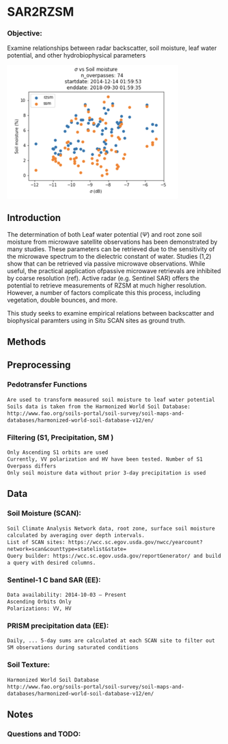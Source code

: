 # SAR2RZSM

### Objective: 
Examine relationships between radar backscatter, soil moisture, leaf water potential, and other hydrobiophysical parameters

<img src="sigma_v_SM.png" width="400">

## Introduction
The determination of both Leaf water potential ($\Psi$) and root zone soil moisture from microwave satellite observations has been demonstrated by many studies. These parameters can be retrieved due to the sensitivity of the microwave spectrum to the dielectric constant of water. Studies (1,2) show that can be retrieved via passive microwave observations. While useful, the practical application ofpassive microwave retrievals are inhibited by coarse resolution (ref). Active radar (e.g. Sentinel SAR) offers the potential to retrieve measurements of RZSM at much higher resolution. However, a number of factors complicate this this process, including vegetation, double bounces, and more. 

This study seeks to examine empirical relations between backscatter and biophysical paramters using in Situ SCAN sites as ground truth.

## Methods

## Preprocessing

### Pedotransfer Functions 
	Are used to transform measured soil moisture to leaf water potential
	Soils data is taken from the Harmonized World Soil Database:
    http://www.fao.org/soils-portal/soil-survey/soil-maps-and-databases/harmonized-world-soil-database-v12/en/
    

### Filtering (S1, Precipitation, SM )
	Only Ascending S1 orbits are used
	Currently, VV polarization and HV have been tested. Number of S1 Overpass differs
	Only soil moisture data without prior 3-day precipitation is used

## Data

### Soil Moisture (SCAN):
	Soil Climate Analysis Network data, root zone, surface soil moisture calculated by averaging over depth intervals. 
	List of SCAN sites: https://wcc.sc.egov.usda.gov/nwcc/yearcount?network=scan&counttype=statelist&state=
	Query builder: https://wcc.sc.egov.usda.gov/reportGenerator/ and build a query with desired columns. 

### Sentinel-1 C band SAR (EE): 
    Data availability: 2014-10-03 – Present
    Ascending Orbits Only
    Polarizations: VV, HV

### PRISM precipitation data (EE):
	Daily, ... 5-day sums are calculated at each SCAN site to filter out SM observations during saturated conditions

### Soil Texture:
    Harmonized World Soil Database
    http://www.fao.org/soils-portal/soil-survey/soil-maps-and-databases/harmonized-world-soil-database-v12/en/
    
## Notes

### Questions and TODO:
